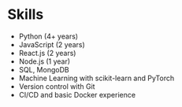 # Skills

- Python (4+ years)
- JavaScript (2 years)
- React.js (2 years)
- Node.js (1 year)
- SQL, MongoDB
- Machine Learning with scikit-learn and PyTorch
- Version control with Git
- CI/CD and basic Docker experience
